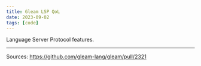 ```yaml
---
title: Gleam LSP QoL
date: 2023-09-02
tags: [code]
---
```


Language Server Protocol features.

---

Sources: https://github.com/gleam-lang/gleam/pull/2321
